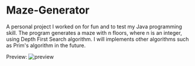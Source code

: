 # Maze-Generator
A personal project I worked on for fun and to test my Java programming skill. 
The program generates a maze with n floors, where n is an integer, using Depth First Search algorithm. I will implements other algorithms such as Prim's algorithm in the future.

Preview:
![preview](https://user-images.githubusercontent.com/26098614/28584953-40c699bc-7134-11e7-996d-a81d267fec51.png)
